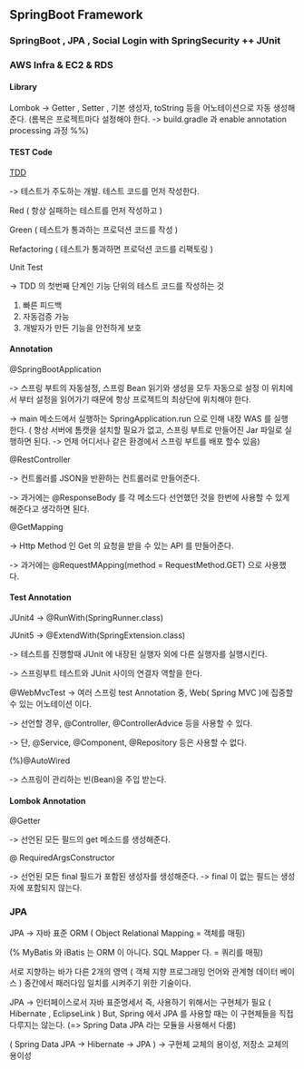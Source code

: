 ## SpringBoot Framework 

### SpringBoot , JPA , Social Login with SpringSecurity ++ JUnit
### AWS Infra & EC2 & RDS

#### Library

Lombok
-> Getter , Setter , 기본 생성자, toString 등을 어노테이션으로 자동 생성해준다. 
(롬복은 프로젝트마다 설정해야 한다. -> build.gradle 과 enable annotation processing 과정 %%)

#### TEST Code

[TDD](https://repo.yona.io/doortts/blog/issue/1) 

-> 테스트가 주도하는 개발. 테스트 코드를 먼저 작성한다.

Red ( 항상 실패하는 테스트를 먼저 작성하고 )

Green ( 테스트가 통과하는 프로덕션 코드를 작성 )

Refactoring ( 테스트가 통과하면 프로덕션 코드를 리팩토링 )

Unit Test

-> TDD 의 첫번째 단계인 기능 단위의 테스트 코드를 작성하는 것 

1. 빠른 피드백
2. 자동검증 가능
3. 개발자가 만든 기능을 안전하게 보호

#### Annotation

@SpringBootApplication

-> 스프링 부트의 자동설정, 스프링 Bean 읽기와 생성을 모두 자동으로 설정 이 위치에서 부터 설정을 읽어가기 때문에 항상 프로젝트의 최상단에 위치해야 한다. 

-> main 메소드에서 실행하는 SpringApplication.run 으로 인해 내장 WAS 를 실행한다.  ( 항상 서버에 톰캣을 설치할 필요가 없고, 스프링 부트로 만들어진 Jar 파일로 실행하면 된다.  -> 언제 어디서나 같은 환경에서 스프링 부트를 배포 할수 있음)


@RestController

-> 컨트롤러를 JSON을 반환하는 컨트롤러로 만들어준다. 

-> 과거에는 @ResponseBody 를 각 메소드다 선언했던 것을 한번에 사용할 수 있게 해준다고 생각하면 된다.

@GetMapping

-> Http Method 인 Get 의 요청을 받을 수 있는 API 를 만들어준다. 

-> 과거에는 @RequestMApping(method = RequestMethod.GET) 으로 사용했다.

#### Test Annotation

JUnit4  -> @RunWith(SpringRunner.class)

JUnit5 -> @ExtendWith(SpringExtension.class)

-> 테스트를 진행할때 JUnit 에 내장된 실행자 외에 다른 실행자를 실행시킨다. 

-> 스프링부트 테스트와 JUnit 사이의 연결자 역할을 한다. 

@WebMvcTest
-> 여러 스프링 test Annotation 중, Web( Spring MVC )에 집중할 수 있는 어노테이션 이다. 

-> 선언할 경우, @Controller, @ControllerAdvice 등을 사용할 수 있다. 

-> 단, @Service, @Component, @Repository 등은 사용할 수 없다. 

(%)@AutoWired

-> 스프링이 관리하는 빈(Bean)을 주입 받는다. 

#### Lombok Annotation

@Getter

-> 선언된 모든 필드의 get 메소드를 생성해준다. 

@ RequiredArgsConstructor

-> 선언된 모든 final 필드가 포함된 생성자를 생성해준다. 
-> final 이 없는 필드는 생성자에 포함되지 않는다. 


### JPA

JPA -> 자바 표준 ORM ( Object Relational Mapping = 객체를 매핑)

(% MyBatis 와 iBatis 는 ORM 이 아니다. SQL Mapper 다. = 쿼리를 매핑)

서로 지향하는 바가 다른 2개의 영역 ( 객체 지향 프로그래밍 언어와 관계형 데이터 베이스 ) 중간에서 패러다임 일치를 시켜주기 위한 기술이다.

JPA -> 인터페이스로서 자바 표준명세서 즉, 사용하기 위해서는 구현체가 필요 ( Hibernate , EclipseLink ) But, Spring 에서 JPA 를 사용할 때는 이 구현체들을 직접 다루지는 않는다. (=> Spring Data JPA 라는 모듈을 사용해서 다룸) 

( Spring Data JPA -> Hibernate -> JPA ) -> 구현체 교체의 용이성, 저장소 교체의 용이성


